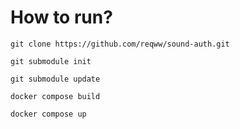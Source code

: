 # How to run?
```git clone https://github.com/reqww/sound-auth.git```

```git submodule init```

```git submodule update```

```docker compose build```

```docker compose up```